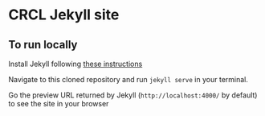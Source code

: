 # CRCL Jekyll site

## To run locally
Install Jekyll following [these instructions](https://jekyllrb.com/docs/installation/)

Navigate to this cloned repository and run `jekyll serve` in your terminal.

Go the preview URL returned by Jekyll (`http://localhost:4000/` by default) to see the site in your browser